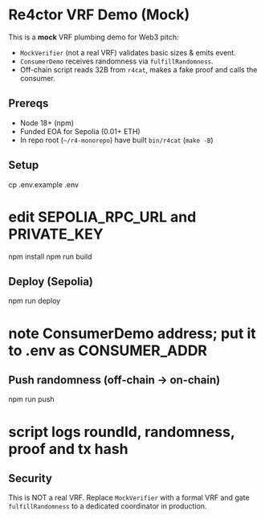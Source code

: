 # Re4ctor VRF Demo (Mock)

This is a **mock** VRF plumbing demo for Web3 pitch:
- `MockVerifier` (not a real VRF) validates basic sizes & emits event.
- `ConsumerDemo` receives randomness via `fulfillRandomness`.
- Off-chain script reads 32B from `r4cat`, makes a fake proof and calls the consumer.

## Prereqs
- Node 18+ (npm)
- Funded EOA for Sepolia (0.01+ ETH)
- In repo root (`~/r4-monorepo`) have built `bin/r4cat` (`make -B`)

## Setup
cp .env.example .env
# edit SEPOLIA_RPC_URL and PRIVATE_KEY
npm install
npm run build

## Deploy (Sepolia)
npm run deploy
# note ConsumerDemo address; put it to .env as CONSUMER_ADDR

## Push randomness (off-chain -> on-chain)
npm run push
# script logs roundId, randomness, proof and tx hash

## Security
This is NOT a real VRF. Replace `MockVerifier` with a formal VRF and gate `fulfillRandomness`
to a dedicated coordinator in production.
